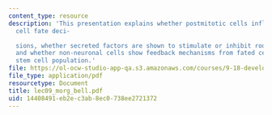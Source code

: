 ```yaml
---
content_type: resource
description: 'This presentation explains whether postmitotic cells influence progenitor
  cell fate deci-

  sions, whether secreted factors are shown to stimulate or inhibit rod cell development
  and whether non-neuronal cells show feedback mechanisms from fated cells to the
  stem cell population.'
file: https://ol-ocw-studio-app-qa.s3.amazonaws.com/courses/9-18-developmental-neurobiology-spring-2005/14408491eb2ec3ab8ec0738ee2721372_lec09_morg_bell.pdf
file_type: application/pdf
resourcetype: Document
title: lec09_morg_bell.pdf
uid: 14408491-eb2e-c3ab-8ec0-738ee2721372
---
```

